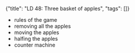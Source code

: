 {"title": "LD 48: Three basket of apples", "tags": []}
* rules of the game
* removing all the apples
* moving the apples
* halfing the apples
* counter machine

